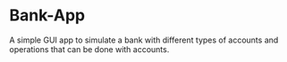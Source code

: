 # Bank-App
A simple GUI app to simulate a bank with different types of accounts and operations that can be done with accounts.
